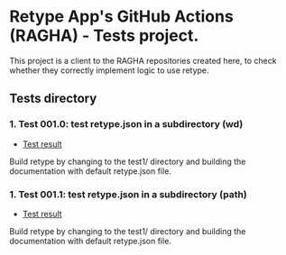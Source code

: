 # Retype App's GitHub Actions (RAGHA) - Tests project.

This project is a client to the RAGHA repositories created here, to check whether they correctly implement logic to use retype.

## Tests directory

### 1. Test 001.0: test retype.json in a subdirectory (wd)

- [Test result](test1.0/)

Build retype by changing to the test1/ directory and building the documentation with default retype.json file.

### 1. Test 001.1: test retype.json in a subdirectory (path)

- [Test result](test1.1/)

Build retype by changing to the test1/ directory and building the documentation with default retype.json file.